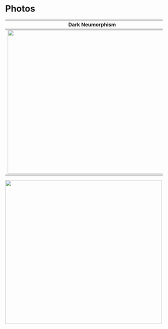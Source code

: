# Photos
Dark Neumorphism           |  White Neumorphism
:-------------------------:|:-------------------------:
<a href="https://www.bulmasites.com/demo/Dark-SoftUi"> <img src="https://www.bulmasites.com/assets/DarkSoftUI.png" height="460" width="540"> </a>  |  <a href="https://www.bulmasites.com/demo/White-SoftUI"> <img src="https://www.bulmasites.com/assets/WhiteSoftUI.png" height="460" width="540"> </a>


<a href="https://www.bulmasites.com/demo/Left-Login"> <img src="https://www.bulmasites.com/assets/Left-Login.png" height="460" width="500"> </a>
